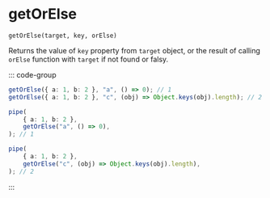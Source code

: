 # getOrElse

`getOrElse(target, key, orElse)`

Returns the value of `key` property from `target` object, or the result of calling `orElse` function with `target` if not found or falsy.

::: code-group

```ts [data-first]
getOrElse({ a: 1, b: 2 }, "a", () => 0); // 1
getOrElse({ a: 1, b: 2 }, "c", (obj) => Object.keys(obj).length); // 2
```

```ts [data-last]
pipe(
    { a: 1, b: 2 },
    getOrElse("a", () => 0),
); // 1

pipe(
    { a: 1, b: 2 },
    getOrElse("c", (obj) => Object.keys(obj).length),
); // 2
```

:::
